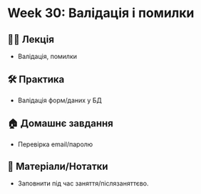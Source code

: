 # Week 30: Валідація і помилки

## 🧑‍🏫 Лекція
- Валідація, помилки

## 🛠 Практика
- Валідація форм/даних у БД

## 🏠 Домашнє завдання
- Перевірка email/паролю

## 📎 Матеріали/Нотатки
- Заповнити під час заняття/післязаняттєво.